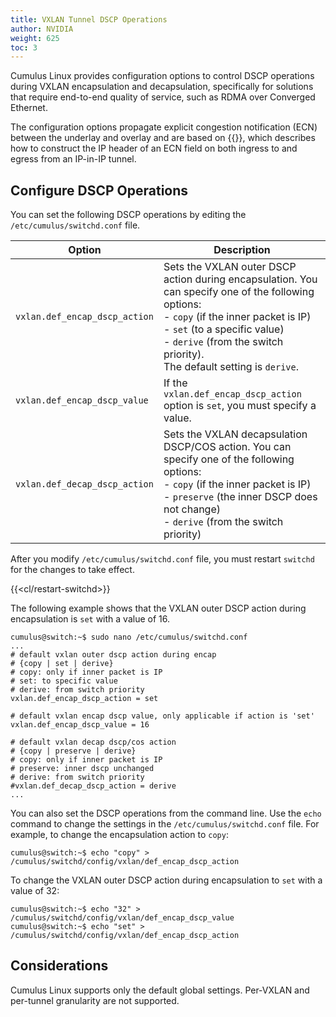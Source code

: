 ```yaml
---
title: VXLAN Tunnel DSCP Operations
author: NVIDIA
weight: 625
toc: 3
---
```

Cumulus Linux provides configuration options to control DSCP operations during VXLAN encapsulation and decapsulation, specifically for solutions that require end-to-end quality of service, such as RDMA over Converged Ethernet.

The configuration options propagate explicit congestion notification (ECN) between the underlay and overlay and are based on {{<exlink url="https://tools.ietf.org/html/rfc6040" text="RFC 6040">}}, which describes how to construct the IP header of an ECN field on both ingress to and egress from an IP-in-IP tunnel.

## Configure DSCP Operations

You can set the following DSCP operations by editing the `/etc/cumulus/switchd.conf` file.

| Option | Description |
| ------ | ----------- |
|`vxlan.def_encap_dscp_action`| Sets the VXLAN outer DSCP action during encapsulation. You can specify one of the following options:<br>- `copy` (if the inner packet is IP)<br>- `set` (to a specific value)<br>- `derive` (from the switch priority).<br>The default setting is `derive`. |
| `vxlan.def_encap_dscp_value`| If the `vxlan.def_encap_dscp_action` option is `set`, you must specify a value. |
| `vxlan.def_decap_dscp_action` | Sets the VXLAN decapsulation DSCP/COS action. You can specify one of the following options:<br>- `copy` (if the inner packet is IP)<br>- `preserve` (the inner DSCP does not change)<br>- `derive` (from the switch priority) |

After you modify `/etc/cumulus/switchd.conf` file, you must restart `switchd` for the changes to take effect.
<!-- vale off -->
{{<cl/restart-switchd>}}
<!-- vale on -->
The following example shows that the VXLAN outer DSCP action during encapsulation is `set` with a value of 16.

```
cumulus@switch:~$ sudo nano /etc/cumulus/switchd.conf
...
# default vxlan outer dscp action during encap
# {copy | set | derive}
# copy: only if inner packet is IP
# set: to specific value
# derive: from switch priority
vxlan.def_encap_dscp_action = set

# default vxlan encap dscp value, only applicable if action is 'set'
vxlan.def_encap_dscp_value = 16

# default vxlan decap dscp/cos action
# {copy | preserve | derive}
# copy: only if inner packet is IP
# preserve: inner dscp unchanged
# derive: from switch priority
#vxlan.def_decap_dscp_action = derive
...
```

You can also set the DSCP operations from the command line. Use the `echo` command to change the settings in the `/etc/cumulus/switchd.conf` file. For example, to change the encapsulation action to `copy`:

```
cumulus@switch:~$ echo "copy" > /cumulus/switchd/config/vxlan/def_encap_dscp_action
```

To change the VXLAN outer DSCP action during encapsulation to `set` with a value of 32:

```
cumulus@switch:~$ echo "32" > /cumulus/switchd/config/vxlan/def_encap_dscp_value
cumulus@switch:~$ echo "set" > /cumulus/switchd/config/vxlan/def_encap_dscp_action
```

## Considerations

Cumulus Linux supports only the default global settings. Per-VXLAN and per-tunnel granularity are not supported.
